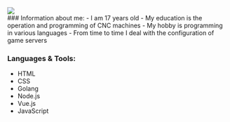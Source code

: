 <img src="https://github-readme-stats.vercel.app/api?username=3ACE-code&&show_icons=true&theme=ayu-mirage&hide=issues&custom_title=Hi I'm 3ACE-code "/>
<br />
### Information about me:
- I am 17 years old
- My education is the operation and programming of CNC machines
- My hobby is programming in various languages
- From time to time I deal with the configuration of game servers

### Languages & Tools:
- HTML
- CSS
- Golang
- Node.js
- Vue.js
- JavaScript
